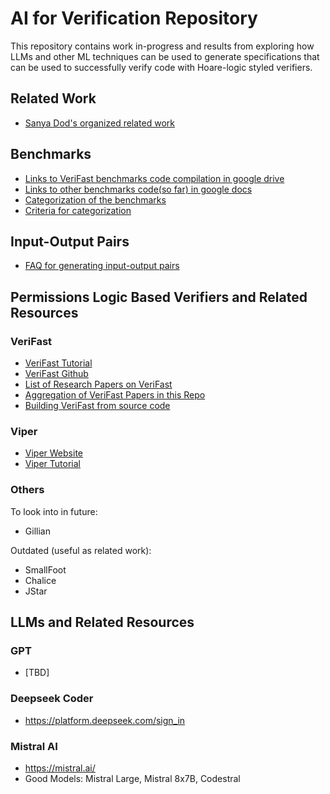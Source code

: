 # AI for Verification Repository
This repository contains work in-progress and results from exploring how LLMs and other ML techniques can be used to generate specifications that can be used to successfully verify code with Hoare-logic styled verifiers.

## Related Work
 * [Sanya Dod's organized related work](https://docs.google.com/document/d/16jJQRmn3wdS32sVm6E0tbiLfklzGGjq477zxIOceNmw/edit?usp=sharing)

## Benchmarks
* [Links to VeriFast benchmarks code compilation in google drive](https://drive.google.com/drive/folders/1kvmUYWKOSkAvLouAUVkiLBEnz_kIOCyC?usp=drive_link)
* [Links to other benchmarks code(so far) in google docs](https://docs.google.com/document/d/1YtvNV5uO69zFpidrWCVrJmY45mm8Io5JmhwdETKr6Sw/edit)
* [Categorization of the benchmarks](https://docs.google.com/spreadsheets/d/1x9UcnEhYcPZEOIvl6JBHrmrUk4FbWiwDqfdPGLikRNw/edit?usp=sharing)
* [Criteria for categorization](https://docs.google.com/document/d/1xChFtlseYdnfJKehhrdEoeKIBxl0KIvL6Xrhy4Bnkqw/edit)

## Input-Output Pairs
* [FAQ for generating input-output pairs](https://docs.google.com/document/d/1tlnr1CvUrPeCGGVXcCLwu28nN646ZoPXhN_lbsXuCQ4/edit?usp=sharing)

## Permissions Logic Based Verifiers and Related Resources

### VeriFast
* [VeriFast Tutorial](https://zenodo.org/records/1068185)
* [VeriFast Github](https://github.com/verifast/verifast)
* [List of Research Papers on VeriFast](https://people.cs.kuleuven.be/~bart.jacobs/verifast/)
* [Aggregation of VeriFast Papers in this Repo](https://github.com/gradual-verification/ai-for-verification/tree/main/relavant-paper-folder/verifast_paper)
* [Building VeriFast from source code](https://docs.google.com/document/d/1BWO2cP4XgsOM846n6wuYE7OAnDMPt4Kqn-70fCJ5nEU/edit)

### Viper
* [Viper Website](https://www.pm.inf.ethz.ch/research/viper.html)
* [Viper Tutorial](https://viper.ethz.ch/tutorial/)

### Others
To look into in future:
* Gillian

Outdated (useful as related work):
* SmallFoot
* Chalice
* JStar

## LLMs and Related Resources

### GPT
* [TBD]

### Deepseek Coder
* https://platform.deepseek.com/sign_in

### Mistral AI
* https://mistral.ai/
* Good Models: Mistral Large, Mistral 8x7B, Codestral

<!--## codellama
* [prompt web](https://chat.tune.app/?ref=promptengineering.org)
* [poe](https://poe.com/)-->





